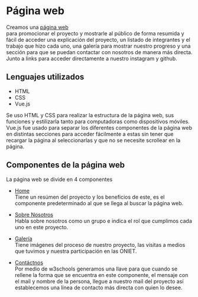# Página web 

Creamos una [página web](https://gravicap.vercel.app/)<br> para promocionar el proyecto y mostrarle al público de forma resumida y fácil de acceder una explicación del proyecto, un listado de integrantes y el trabajo que hizo cada uno, una galería para mostrar nuestro progreso y una sección para que se puedan contactar con nosotros de manera más directa. Junto a links para acceder directamente a nuestro instagram y github.

## Lenguajes utilizados 

- HTML
- CSS
- Vue.js

Se uso HTML y CSS para realizar la estructura de la página web, sus funciones y estilizarla tanto para computadoras como dispositivos móviles. Vue.js fue usado para separar los diferentes componentes de la página web en distintas secciones para acceder fácilmente a estas sin tener que recargar la página al seleccionarlas y que no se necesite scrollear en la página. 

## Componentes de la página web

La página web se divide en 4 componentes

- [Home](https://gravicap.vercel.app/home)<br>
Tiene un resúmen del proyecto y los beneficios de este, es el componente predeterminado al que se llega al buscar la página web.

- [Sobre Nosotros](https://gravicap.vercel.app/sobre_nosotros)<br>
Habla sobre nosotros como un grupo e indica el rol que cumplimos cada uno en este proyecto.

- [Galería](https://gravicap.vercel.app/galeria)<br>
Tiene imágenes del proceso de nuestro proyecto, las visitas a medios que tuvimos y nuestra participación en las ONIET.

- [Contáctnos](https://gravicap.vercel.app/contactanos)<br>
Por medio de w3schools generamos una llave para que cuando se rellene la forma que se encuentra en este componente, el mensaje con el mail y nombre de la persona, llegue a nuestro mail del proyecto así establecemos una línea de contacto más directa con quien lo desee. 
